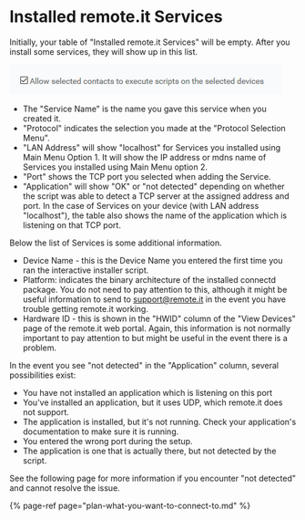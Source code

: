 # Installed remote.it Services

Initially, your table of "Installed remote.it Services" will be empty.  After you install some services, they will show up in this list.

![](../../.gitbook/assets/image%20%28195%29.png)

* The "Service Name" is the name you gave this service when you created it.
* "Protocol" indicates the selection you made at the "Protocol Selection Menu".
* "LAN Address" will show "localhost" for Services you installed using Main Menu Option 1.  It will show the IP address or mdns name of Services you installed using Main Menu option 2.
* "Port" shows the TCP port you selected when adding the Service.
* "Application" will show "OK" or "not detected" depending on whether the script was able to detect a TCP server at the assigned address and port.  In the case of Services on your device \(with LAN address "localhost"\), the table also shows the name of the application which is listening on that TCP port.

Below the list of Services is some additional information.

* Device Name - this is the Device Name you entered the first time you ran the interactive installer script.
* Platform: indicates the binary architecture of the installed connectd package.   You do not need to pay attention to this, although it might be useful information to send to support@remote.it in the event you have trouble getting remote.it working.
* Hardware ID - this is shown in the "HWID" column of the "View Devices" page of the remote.it web portal.  Again, this information is not normally important to pay attention to but might be useful in the event there is a problem.

In the event you see "not detected" in the "Application" column, several possibilities exist:

* You have not installed an application which is listening on this port
* You've installed an application, but it uses UDP, which remote.it does not support.
* The application is installed, but it's not running.  Check your application's documentation to make sure it is running.
* You entered the wrong port during the setup.
* The application is one that is actually there, but not detected by the script.

See the following page for more information if you encounter "not detected" and cannot resolve the issue.

{% page-ref page="plan-what-you-want-to-connect-to.md" %}




